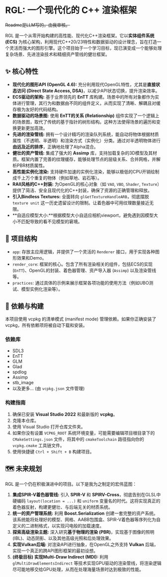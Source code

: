 # RGL: 一个现代化的 C++ 渲染框架

<s>Readme是LLM写的，由我审核。</s>

RGL 是一个从零开始构建的高性能、现代化C++渲染框架。它以**实体组件系统 (ECS)** 为核心架构，利用现代C++20/23特性和数据驱动的设计理念，旨在打造一个灵活而强大的图形引擎。这个项目始于一个学习目标，现已演变成一个能够处理复杂场景、先进渲染技术和精细资产管线的健壮框架。

## ✨ 核心特性

-   **现代化的图形API (OpenGL 4.6):** 充分利用现代OpenGL特性，尤其是**直接状态访问 (Direct State Access, DSA)**，以减少API状态切换，提升渲染效率。
-   **ECS驱动的架构:** 基于业界领先的 **EnTT** 库构建。场景中的所有对象都作为实体进行管理，其行为和数据由不同的组件定义，从而实现了清晰、解耦且对缓存极为友好的代码结构。
-   **数据驱动的场景图:** 使用 **EnTT的关系 (Relationship)** 组件实现了一个逻辑上的场景图，取代了传统的基于指针的树形结构。这种方法使得场景的遍历和变换更新更加高效。
-   **先进的渲染管线:** 拥有一个设计精巧的渲染队列系统，能自动将物体根据材质属性（不透明、半透明）和渲染方式（实例化）分类。通过对半透明物体进行**由远及近的排序**，正确地处理了Alpha混合。
-   **健壮的资产管线:** 集成了强大的 **Assimp** 库，支持加载复杂的3D模型及其材质。框架内置了完善的纹理缓存，能够处理节点的层级关系、合并网格，并解析PBR材质属性。
-   **高性能实例化渲染:** 支持硬件加速的实例化渲染，能够以极低的CPU开销绘制成千上万个重复的物体（例如草地、岩石等）。
-   **RAII风格的C++封装:** 为OpenGL的核心对象（如 `VAO`, `VBO`, `Shader`, `Texture`）提供了简洁、安全且现代化的C++封装，确保了资源的正确管理和释放。
-   **引入Bindless Textures:** 全面转向 `glGetTextureHandleARB`，彻底摆脱 `texture unit` 这一历史遗留设计的限制。让着色器中可用纹理数量接近无限。
-   **自适应模型大小:**根据模型大小自适应相机viewport，避免遇到因模型大小不匹配导致的看不见模型的窘境。

## 📂 项目结构

-   `app`: 存放主应用逻辑，并提供了一个灵活的 `Renderer` 接口，用于实现各种图形效果和Demo。
-   `render_core`: 框架的核心。包含了所有渲染相关的组件，包括ECS的实现 (`EnTT`)、OpenGL的封装、着色器管理、资产导入器 (`Assimp`) 以及渲染管线等。
-   `practices`: 通过具体的示例来展示框架各项功能的使用方法（例如UBO测试、模型实例化渲染等）。

## 🚀 依赖与构建

本项目使用 vcpkg 的清单模式 (manifest mode) 管理依赖。如果你正确安装了 vcpkg，所有依赖项将被自动下载和安装。

### 依赖库

-   SDL3
-   EnTT
-   GLM
-   Glad
-   spdlog
-   Assimp
-   stb_image
-   以及更多... (由 `vcpkg.json` 文件管理)

### 构建指南

1.  确保已安装 **Visual Studio 2022** 和最新版的 **vcpkg**。
2.  克隆本仓库。
3.  使用 Visual Studio 打开仓库文件夹。
4.  如果你没有设置 `VCPKG_ROOT` 系统环境变量，可能需要编辑项目根目录下的 `CMakeSettings.json` 文件，将其中的 `cmakeToolchain` 路径指向你的 `vcpkg.cmake` 工具链文件。
5.  使用快捷键 `Ctrl + Shift + B` 构建项目。

## 🗺️ 未来规划

RGL 是一个仍在积极演进中的项目。以下是我为之制定的宏伟蓝图：
 
1.  **集成SPIR-V着色器管线:** 引入 **SPIR-V** 和 **SPIRV-Cross**，彻底告别在GLSL中硬编码 `layout(location = ...)` 和 `uniform` 变量名的时代。这将实现真正的着色器反射，构建更健壮、与后端无关的材质系统。
2.  **统一的资产管理系统:** 利用 **Boost.Serialization** 创建一套完整的资产系统。该系统能将处理好的模型、网格、AABB包围盒、SPIR-V着色器等序列化为自定义的二进制格式，以实现闪电般的加载速度。
3.  **探索高级渲染主题:** 深入研究**基于物理的渲染 (PBR)**，实现基于图像的照明 (IBL)、动态阴影、以及其他高级光照和后处理效果。
4.  **实现Vulkan后端:** 对渲染API进行抽象，在OpenGL之外支持 **Vulkan** 后端，实现一个真正的跨API图形框架的最初设想。
5.  **(终极目标) 实现Multi-Draw Indirect (MDI):** 利用 `glMultiDrawElementsIndirect` 等技术实现GPU驱动的渲染管线，将渲染逻辑尽可能地移交给GPU处理，从而在处理海量场景时达到极致的性能。


